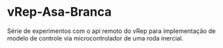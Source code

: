 # vRep-Asa-Branca
Série de experimentos com o api remoto do vRep para implementação de modelo de controle via microcontrolador de uma roda inercial.
